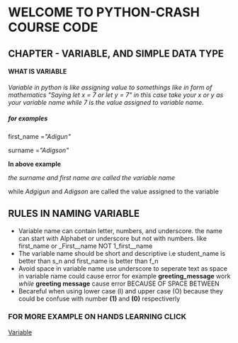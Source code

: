 # WELCOME TO PYTHON-CRASH COURSE CODE 

## **CHAPTER - VARIABLE, AND SIMPLE DATA TYPE**

#### **WHAT IS VARIABLE**

_Variable in python is like assigning value to somethings like in form of mathematics "Saying let x = 7 or let y = 7" in this case take your x or y as your variable name while 7 is the value assigned to variable name._
##### **for examples**
first_name =_"Adigun"_

surname =_"Adigson"_

**In above example**

_the surname and first name are called the variable name_

while _Adgigun_ and _Adigson_ are called the value assigned to the variable
## RULES IN NAMING VARIABLE 

* Variable name can contain letter, numbers, and underscore. the name can start with Alphabet or underscore but not with numbers. like first_name or _First__name NOT 1_first__name
* The variable name should be short and descriptive i.e student_name is better than s_n and first_name is better than f_n
* Avoid space in variable name use underscore to seperate text as space in variable name could cause error for example **greeting_message** work _while_ **greeting message** cause error BECAUSE OF SPACE BETWEEN
* Becareful when using lower case (l) and upper case (O) because they could be confuse with number **(1)** and **(0)** respectiverly

### FOR MORE EXAMPLE ON HANDS LEARNING CLICK 
[Variable](./src/Variable.py)
